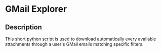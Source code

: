 # GMail Explorer

## Description

This short python script is used to download automatically every available attachments through a user's GMail emails matching specific filters.